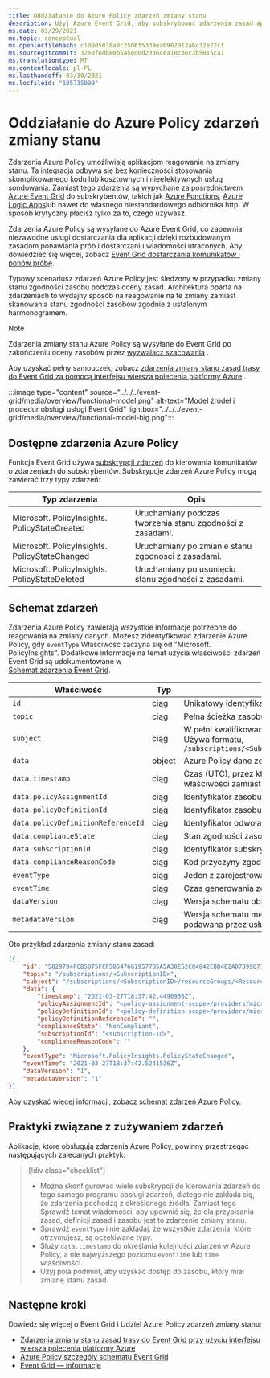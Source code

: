 ```yaml
---
title: Oddziałanie do Azure Policy zdarzeń zmiany stanu
description: Użyj Azure Event Grid, aby subskrybować zdarzenia zasad aplikacji, dzięki czemu aplikacje mogą reagować na zmiany stanu bez konieczności stosowania skomplikowanego kodu.
ms.date: 03/29/2021
ms.topic: conceptual
ms.openlocfilehash: c100d5038a8c2506f5339ea0962012a8c32e22cf
ms.sourcegitcommit: 32e0fedb80b5a5ed0d2336cea18c3ec3b5015ca1
ms.translationtype: MT
ms.contentlocale: pl-PL
ms.lasthandoff: 03/30/2021
ms.locfileid: "105735099"
---
```

# <a name="reacting-to-azure-policy-state-change-events"></a>Oddziałanie do Azure Policy zdarzeń zmiany stanu

Zdarzenia Azure Policy umożliwiają aplikacjom reagowanie na zmiany stanu. Ta integracja odbywa się bez konieczności stosowania skomplikowanego kodu lub kosztownych i nieefektywnych usług sondowania. Zamiast tego zdarzenia są wypychane za pośrednictwem [Azure Event Grid](../../../event-grid/index.yml) do subskrybentów, takich jak [Azure Functions](../../../azure-functions/index.yml), [Azure Logic Apps](../../../logic-apps/index.yml)lub nawet do własnego niestandardowego odbiornika http.
W sposób krytyczny płacisz tylko za to, czego używasz.

Zdarzenia Azure Policy są wysyłane do Azure Event Grid, co zapewnia niezawodne usługi dostarczania dla aplikacji dzięki rozbudowanym zasadom ponawiania prób i dostarczaniu wiadomości utraconych. Aby dowiedzieć się więcej, zobacz [Event Grid dostarczania komunikatów i ponów próbę](../../../event-grid/delivery-and-retry.md).

Typowy scenariusz zdarzeń Azure Policy jest śledzony w przypadku zmiany stanu zgodności zasobu podczas oceny zasad. Architektura oparta na zdarzeniach to wydajny sposób na reagowanie na te zmiany zamiast skanowania stanu zgodności zasobów zgodnie z ustalonym harmonogramem.

> [!NOTE]
> Zdarzenia zmiany stanu Azure Policy są wysyłane do Event Grid po zakończeniu oceny zasobów przez [wyzwalacz szacowania](../how-to/get-compliance-data.md#evaluation-triggers) .

Aby uzyskać pełny samouczek, zobacz [zdarzenia zmiany stanu zasad trasy do Event Grid za pomocą interfejsu wiersza polecenia platformy Azure](../tutorials/route-state-change-events.md) .

:::image type="content" source="../../../event-grid/media/overview/functional-model.png" alt-text="Model źródeł i procedur obsługi usługi Event Grid" lightbox="../../../event-grid/media/overview/functional-model-big.png":::

## <a name="available-azure-policy-events"></a>Dostępne zdarzenia Azure Policy

Funkcja Event Grid używa [subskrypcji zdarzeń](../../../event-grid/concepts.md#event-subscriptions) do kierowania komunikatów o zdarzeniach do subskrybentów. Subskrypcje zdarzeń Azure Policy mogą zawierać trzy typy zdarzeń:

| Typ zdarzenia | Opis |
| ---------- | ----------- |
| Microsoft. PolicyInsights. PolicyStateCreated | Uruchamiany podczas tworzenia stanu zgodności z zasadami. |
| Microsoft. PolicyInsights. PolicyStateChanged | Uruchamiany po zmianie stanu zgodności z zasadami. |
| Microsoft. PolicyInsights. PolicyStateDeleted | Uruchamiany po usunięciu stanu zgodności z zasadami. |

## <a name="event-schema"></a>Schemat zdarzeń

Zdarzenia Azure Policy zawierają wszystkie informacje potrzebne do reagowania na zmiany danych. Możesz zidentyfikować zdarzenie Azure Policy, gdy `eventType` Właściwość zaczyna się od "Microsoft. PolicyInsights".
Dodatkowe informacje na temat użycia właściwości zdarzeń Event Grid są udokumentowane w  
[Schemat zdarzenia Event Grid](../../../event-grid/event-schema.md).

| Właściwość | Typ | Opis |
| -------- | ---- | ----------- |
| `id` | ciąg | Unikatowy identyfikator zdarzenia. |
| `topic` | ciąg | Pełna ścieżka zasobu do źródła zdarzeń. To pole nie umożliwia zapisu. Ta wartość jest podawana przez usługę Event Grid. |
| `subject` | ciąg | W pełni kwalifikowany identyfikator zasobu, dla którego jest zmieniana zmiana stanu zgodności, w tym nazwę zasobu i typ zasobu. Używa formatu, `/subscriptions/<SubscriptionID>/resourceGroups/<ResourceGroup>/providers/<ProviderNamespace>/<ResourceType>/<ResourceName>` |
| `data` | object | Azure Policy dane zdarzenia. |
| `data.timestamp` | ciąg | Czas (UTC), przez który zasób został zeskanowany przez Azure Policy. W przypadku określania kolejności zdarzeń Użyj tej właściwości zamiast najwyższego poziomu `eventTime` lub `time` właściwości. |
| `data.policyAssignmentId` | ciąg | Identyfikator zasobu przypisania zasad. |
| `data.policyDefinitionId` | ciąg | Identyfikator zasobu definicji zasad. |
| `data.policyDefinitionReferenceId` | ciąg | Identyfikator odwołania dla definicji zasad w definicji inicjatywy, jeśli przypisanie zasad dotyczy inicjatywy. Może być pusty. |
| `data.complianceState` | ciąg | Stan zgodności zasobu w odniesieniu do przypisania zasad. |
| `data.subscriptionId` | ciąg | Identyfikator subskrypcji zasobu. |
| `data.complianceReasonCode` | ciąg | Kod przyczyny zgodności. Może być pusty. |
| `eventType` | ciąg | Jeden z zarejestrowanych typów zdarzeń dla tego źródła zdarzeń. |
| `eventTime` | ciąg | Czas generowania zdarzenia na podstawie czasu UTC dostawcy. |
| `dataVersion` | ciąg | Wersja schematu obiektu danych. Wydawca definiuje wersję schematu. |
| `metadataVersion` | ciąg | Wersja schematu metadanych zdarzenia. Usługa Event Grid definiuje schemat właściwości najwyższego poziomu. Ta wartość jest podawana przez usługę Event Grid. |

Oto przykład zdarzenia zmiany stanu zasad:

```json
[{
    "id": "5829794FCB5075FCF585476619577B5A5A30E52C84842CBD4E2AD73996714C4C",
    "topic": "/subscriptions/<SubscriptionID>",
    "subject": "/subscriptions/<SubscriptionID>/resourceGroups/<ResourceGroup>/providers/<ProviderNamespace>/<ResourceType>/<ResourceName>",
    "data": {
        "timestamp": "2021-03-27T18:37:42.4496956Z",
        "policyAssignmentId": "<policy-assignment-scope>/providers/microsoft.authorization/policyassignments/<policy-assignment-name>",
        "policyDefinitionId": "<policy-definition-scope>/providers/microsoft.authorization/policydefinitions/<policy-definition-name>",
        "policyDefinitionReferenceId": "",
        "complianceState": "NonCompliant",
        "subscriptionId": "<subscription-id>",
        "complianceReasonCode": ""
    },
    "eventType": "Microsoft.PolicyInsights.PolicyStateChanged",
    "eventTime": "2021-03-27T18:37:42.5241536Z",
    "dataVersion": "1",
    "metadataVersion": "1"
}]
```

Aby uzyskać więcej informacji, zobacz [schemat zdarzeń Azure Policy](../../../event-grid/event-schema-policy.md).

## <a name="practices-for-consuming-events"></a>Praktyki związane z zużywaniem zdarzeń

Aplikacje, które obsługują zdarzenia Azure Policy, powinny przestrzegać następujących zalecanych praktyk:

> [!div class="checklist"]
> - Można skonfigurować wiele subskrypcji do kierowania zdarzeń do tego samego programu obsługi zdarzeń, dlatego nie zakłada się, że zdarzenia pochodzą z określonego źródła. Zamiast tego Sprawdź temat wiadomości, aby upewnić się, że dla przypisania zasad, definicji zasad i zasobu jest to zdarzenie zmiany stanu.
> - Sprawdź `eventType` i nie zakładaj, że wszystkie zdarzenia, które otrzymujesz, są oczekiwane typy.
> - Służy `data.timestamp` do określania kolejności zdarzeń w Azure Policy, a nie najwyższego poziomu `eventTime` lub `time` właściwości.
> - Użyj pola podmiot, aby uzyskać dostęp do zasobu, który miał zmianę stanu zasad.

## <a name="next-steps"></a>Następne kroki

Dowiedz się więcej o Event Grid i Udziel Azure Policy zdarzeń zmiany stanu:

- [Zdarzenia zmiany stanu zasad trasy do Event Grid przy użyciu interfejsu wiersza polecenia platformy Azure](../tutorials/route-state-change-events.md)
- [Azure Policy szczegóły schematu Event Grid](../../../event-grid/event-schema-policy.md)
- [Event Grid — informacje](../../../event-grid/overview.md)